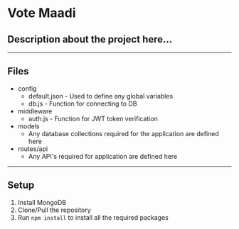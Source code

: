 # Vote Maadi

## Description about the project here...

---

## Files

-   config
    -   default.json - Used to define any global variables
    -   db.js - Function for connecting to DB
-   middleware
    -   auth.js - Function for JWT token verification
-   models
    -   Any database collections required for the application are defined here
-   routes/api
    -   Any API's required for application are defined here

---

## Setup

1. Install MongoDB
2. Clone/Pull the repository
3. Run `npm install` to install all the required packages
